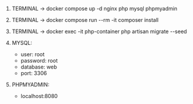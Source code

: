 1. TERMINAL -> docker compose up -d nginx php mysql phpmyadmin
2. TERMINAL -> docker compose run --rm -it composer install
3. TERMINAL -> docker exec -it php-container php artisan migrate --seed

4. MYSQL:
   - user: root
   - password: root
   - database: web
   - port: 3306
5. PHPMYADMIN:
   - localhost:8080
